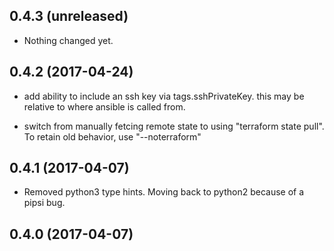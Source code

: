 0.4.3 (unreleased)
------------------

- Nothing changed yet.


0.4.2 (2017-04-24)
------------------

- add ability to include an ssh key via tags.sshPrivateKey. this may be relative to where ansible is called from.

- switch from manually fetcing remote state to using "terraform state pull". To retain old behavior, use "--noterraform"


0.4.1 (2017-04-07)
------------------

- Removed python3 type hints. Moving back to python2 because of a pipsi
    bug.


0.4.0 (2017-04-07)
------------------
